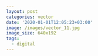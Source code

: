```yaml
---
layout: post
categories: vector
date: '2020-01-01T12:05:23+03:00'
image: /images/vector_11.jpg
image_size: 640x192
tags:
  - digital
---
```

